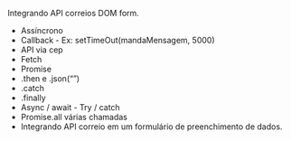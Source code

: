 Integrando API correios DOM form.

- Assíncrono
- Callback - Ex: setTimeOut(mandaMensagem, 5000)
- API via cep
- Fetch 
- Promise 
- .then e .json(“”)
- .catch 
- .finally 
- Async / await - Try / catch
- Promise.all várias chamadas 
- Integrando API correio em um formulário de preenchimento de dados.

